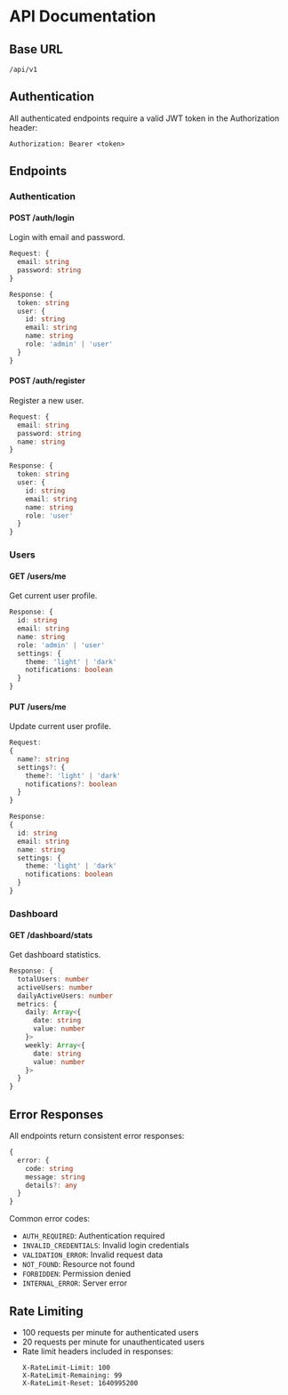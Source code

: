 # API Documentation

## Base URL

`/api/v1`

## Authentication

All authenticated endpoints require a valid JWT token in the Authorization header:

```
Authorization: Bearer <token>
```

## Endpoints

### Authentication

#### POST /auth/login

Login with email and password.

```typescript
Request: {
  email: string
  password: string
}

Response: {
  token: string
  user: {
    id: string
    email: string
    name: string
    role: 'admin' | 'user'
  }
}
```

#### POST /auth/register

Register a new user.

```typescript
Request: {
  email: string
  password: string
  name: string
}

Response: {
  token: string
  user: {
    id: string
    email: string
    name: string
    role: 'user'
  }
}
```

### Users

#### GET /users/me

Get current user profile.

```typescript
Response: {
  id: string
  email: string
  name: string
  role: 'admin' | 'user'
  settings: {
    theme: 'light' | 'dark'
    notifications: boolean
  }
}
```

#### PUT /users/me

Update current user profile.

```typescript
Request:
{
  name?: string
  settings?: {
    theme?: 'light' | 'dark'
    notifications?: boolean
  }
}

Response:
{
  id: string
  email: string
  name: string
  settings: {
    theme: 'light' | 'dark'
    notifications: boolean
  }
}
```

### Dashboard

#### GET /dashboard/stats

Get dashboard statistics.

```typescript
Response: {
  totalUsers: number
  activeUsers: number
  dailyActiveUsers: number
  metrics: {
    daily: Array<{
      date: string
      value: number
    }>
    weekly: Array<{
      date: string
      value: number
    }>
  }
}
```

## Error Responses

All endpoints return consistent error responses:

```typescript
{
  error: {
    code: string
    message: string
    details?: any
  }
}
```

Common error codes:

- `AUTH_REQUIRED`: Authentication required
- `INVALID_CREDENTIALS`: Invalid login credentials
- `VALIDATION_ERROR`: Invalid request data
- `NOT_FOUND`: Resource not found
- `FORBIDDEN`: Permission denied
- `INTERNAL_ERROR`: Server error

## Rate Limiting

- 100 requests per minute for authenticated users
- 20 requests per minute for unauthenticated users
- Rate limit headers included in responses:
  ```
  X-RateLimit-Limit: 100
  X-RateLimit-Remaining: 99
  X-RateLimit-Reset: 1640995200
  ```
